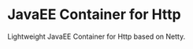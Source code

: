 JavaEE Container for Http
=========================

Lightweight JavaEE Container for Http based on Netty.
